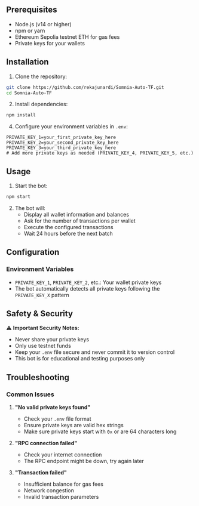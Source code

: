 ## Prerequisites

- Node.js (v14 or higher)
- npm or yarn
- Ethereum Sepolia testnet ETH for gas fees
- Private keys for your wallets

## Installation

1. Clone the repository:
```bash
git clone https://github.com/rekajunardi/Somnia-Auto-TF.git
cd Somnia-Auto-TF
```

2. Install dependencies:
```bash
npm install
```

4. Configure your environment variables in `.env`:
```env
PRIVATE_KEY_1=your_first_private_key_here
PRIVATE_KEY_2=your_second_private_key_here
PRIVATE_KEY_3=your_third_private_key_here
# Add more private keys as needed (PRIVATE_KEY_4, PRIVATE_KEY_5, etc.)
```

## Usage

1. Start the bot:
```bash
npm start
```

2. The bot will:
   - Display all wallet information and balances
   - Ask for the number of transactions per wallet
   - Execute the configured transactions
   - Wait 24 hours before the next batch

## Configuration

### Environment Variables

- `PRIVATE_KEY_1`, `PRIVATE_KEY_2`, etc.: Your wallet private keys
- The bot automatically detects all private keys following the `PRIVATE_KEY_X` pattern

## Safety & Security

⚠️ **Important Security Notes:**

- Never share your private keys
- Only use testnet funds
- Keep your `.env` file secure and never commit it to version control
- This bot is for educational and testing purposes only

## Troubleshooting

### Common Issues

1. **"No valid private keys found"**
   - Check your `.env` file format
   - Ensure private keys are valid hex strings
   - Make sure private keys start with `0x` or are 64 characters long

2. **"RPC connection failed"**
   - Check your internet connection
   - The RPC endpoint might be down, try again later

3. **"Transaction failed"**
   - Insufficient balance for gas fees
   - Network congestion
   - Invalid transaction parameters
